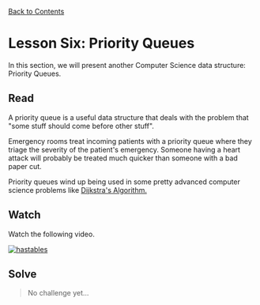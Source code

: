 [Back to Contents](https://github.com/coding-boot-camp/cs-technical-curriculum/tree/master/async-content)

# Lesson Six: Priority Queues

In this section, we will present another Computer Science data structure: Priority Queues.

## Read

A priority queue is a useful data structure that deals with the problem that "some stuff should come before other stuff".

Emergency rooms treat incoming patients with a priority queue where they triage the severity of the patient's emergency. Someone having a heart attack will probably be treated much quicker than someone with a bad paper cut.

Priority queues wind up being used in some pretty advanced computer science problems like  [Dijkstra's Algorithm.](https://en.wikipedia.org/wiki/Dijkstra%27s_algorithm)

## Watch

Watch the following video.

[![hastables](http://img.youtube.com/vi/qXdt1AHMB2o/0.jpg)](https://youtu.be/qXdt1AHMB2o  "hashtables")


## Solve

 
> No challenge yet...
